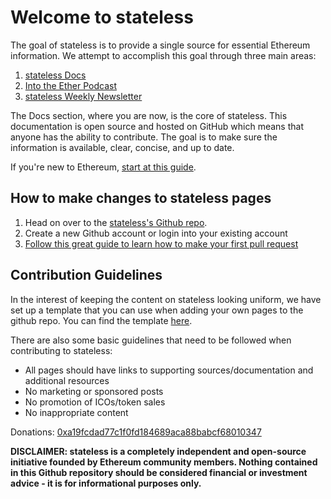 # Welcome to stateless

The goal of stateless is to provide a single source for essential Ethereum information. We attempt to accomplish this goal through three main areas:

1. [stateless Docs](https://docs.stateless.io/ethereum-basics/what-is-ethereum/)
2. [Into the Ether Podcast](https://podcast.stateless.io)
3. [stateless Weekly Newsletter](https://stateless.substack.com)

The Docs section, where you are now, is the core of stateless. This documentation is open source and hosted on GitHub which means that anyone has the ability to contribute. The goal is to make sure the information is available, clear, concise, and up to date.

If you're new to Ethereum, [start at this guide](https://docs.stateless.io/using-ethereum/ethereum-new-user-guide/).

## How to make changes to stateless pages
1. Head on over to the [stateless's Github repo](https://github.com/stateless-io/stateless).
2. Create a new Github account or login into your existing account
3. [Follow this great guide to learn how to make your first pull request](https://www.youtube.com/watch?v=YTbRzhQju4c&t=1s)

## Contribution Guidelines

In the interest of keeping the content on stateless looking uniform, we have set up a template that you can use when adding your own pages to the github repo. You can find the template [here](https://github.com/stateless-io/stateless/tree/138f04335ad4a090d8eb370a9af90ee82fccf1a6/template.md).

There are also some basic guidelines that need to be followed when contributing to stateless:

* All pages should have links to supporting sources/documentation and additional resources
* No marketing or sponsored posts
* No promotion of ICOs/token sales
* No inappropriate content

Donations: [0xa19fcdad77c1f0fd184689aca88babcf68010347](https://etherscan.io/address/0xa19fcdad77c1f0fd184689aca88babcf68010347)

**DISCLAIMER: stateless is a completely independent and open-source initiative founded by Ethereum community members. Nothing contained in this Github repository should be considered financial or investment advice - it is for informational purposes only.**
